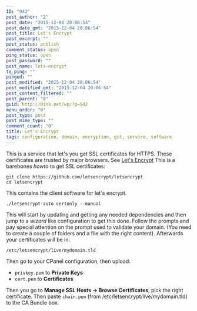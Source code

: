 ```yaml
---
ID: "942"
post_author: "2"
post_date: "2015-12-04 20:06:54"
post_date_gmt: "2015-12-04 20:06:54"
post_title: Let's Encrypt
post_excerpt: ""
post_status: publish
comment_status: open
ping_status: open
post_password: ""
post_name: lets-encrypt
to_ping: ""
pinged: ""
post_modified: "2015-12-04 20:06:54"
post_modified_gmt: "2015-12-04 20:06:54"
post_content_filtered: ""
post_parent: "0"
guid: http://0ink.net/wp/?p=942
menu_order: "0"
post_type: post
post_mime_type: ""
comment_count: "0"
title: Let's Encrypt
tags: configuration, domain, encryption, git, service, software
---
```


This is a service that let's you get SSL certificates for HTTPS. These certificates are trusted by major browsers. See [Let's Encrypt](https://letsencrypt.org/about/) This is a barebones _howto_ to get SSL certificates:

    git clone https://github.com/letsencrypt/letsencrypt
    cd letsencrypt
    

This contains the client software for let's encrypt.

    ./letsencrypt-auto certonly --manual
    

This will start by updating and getting any needed dependencies and then jump to a _wizard_ like configuration to get this done. Follow the prompts and pay special attention on the prompt used to validate your domain. (You need to create a couple of folders and a file with the right content). Afterwards your certificates will be in:

    /etc/letsencrypt/live/mydomain.tld
    

Then go to your CPanel configuration, then upload:

*   `privkey.pem` to **Private Keys**
*   `cert.pem` to **Certificates**

Then you go to **Manage SSL Hosts -> Browse Certificates**, pick the right certificate. Then paste `chain.pem` (from /etc/letsencrypt/live/mydomain.tld) to the CA Bundle box.
